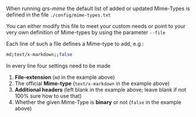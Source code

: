 When running *qrs-mime* the default list of added or updated Mime-Types is defined in the file `./config/mime-types.txt`

You can either modify this file to meet your custom needs or point to your very own definition of Mime-types by using the parameter `--file`

Each line of such a file defines a Mime-type to add, e.g.: 

```bash
md;text/x-markdown;;false
```

In every line four settings need to be made

1. **File-extension** (`md` in the example above)
2. The official **Mime-type** (`text/x-markdown` in the example above)
3. **Additional headers** (left blank in the example above; leave blank if not 100% sure how to use that)
4. Whether the given Mime-Type is **binary** or not (`false` in the example above)





